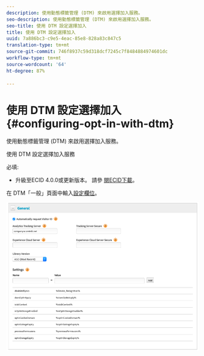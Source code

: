 ```yaml
---
description: 使用動態標籤管理 (DTM) 來啟用選擇加入服務。
seo-description: 使用動態標籤管理 (DTM) 來啟用選擇加入服務。
seo-title: 使用 DTM 設定選擇加入
title: 使用 DTM 設定選擇加入
uuid: 7a886bc3-c9e5-4eac-85e8-828a83c847c5
translation-type: tm+mt
source-git-commit: 746f8937c59d318dcf7245c7f8484884974601dc
workflow-type: tm+mt
source-wordcount: '64'
ht-degree: 87%

---
```



# 使用 DTM 設定選擇加入{#configuring-opt-in-with-dtm}

使用動態標籤管理 (DTM) 來啟用選擇加入服務。

使用 DTM 設定選擇加入服務

必填:

* 升級至ECID 4.0.0或更新版本。 請參 [閱ECID下載](https://github.com/Adobe-Marketing-Cloud/id-service/releases)。

在 DTM「一般」頁面中輸入[設定欄位](/help/implementation-guides/opt-in-service/api.md)。

![](assets/DTM-example.png)
